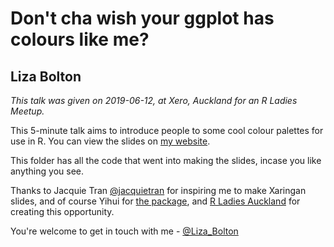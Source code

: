 # Don't cha wish your ggplot has colours like me?
## Liza Bolton

*This talk was given on 2019-06-12, at Xero, Auckland for an R Ladies Meetup.*

This 5-minute talk aims to introduce people to some cool colour palettes for use in R.
You can view the slides on [my website](https://www.dataembassy.co.nz/Liza-colours-in-R#1). 

This folder has all the code that went into making the slides, incase you like anything you see.

Thanks to Jacquie Tran [@jacquietran](https://twitter.com/jacquietran) for inspiring me to make Xaringan slides, and of course Yihui for [the package](https://github.com/yihui/xaringan), and [R Ladies Auckland](https://twitter.com/RLadiesAKL) for creating this opportunity.

You're welcome to get in touch with me - [@Liza_Bolton](https://twitter.com/Liza_Bolton)